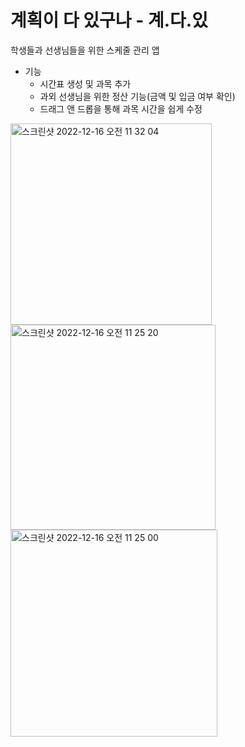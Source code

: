 # 계획이 다 있구나 - 계.다.있
학생들과 선생님들을 위한 스케줄 관리 앱
- 기능
  - 시간표 생성 및 과목 추가
  - 과외 선생님을 위한 정산 기능(금액 및 입금 여부 확인)
  - 드래그 앤 드롭을 통해 과목 시간을 쉽게 수정
<img width="322" alt="스크린샷 2022-12-16 오전 11 32 04" src="https://user-images.githubusercontent.com/91131509/208008428-589c8b7e-1542-4aba-a5c0-ad1286554095.png">
<img width="328" alt="스크린샷 2022-12-16 오전 11 25 20" src="https://user-images.githubusercontent.com/91131509/208007673-8b0f0636-6d4c-45c9-ac69-fb489420b8ec.png">
<img width="331" alt="스크린샷 2022-12-16 오전 11 25 00" src="https://user-images.githubusercontent.com/91131509/208007668-01f77f4a-81c5-4033-9086-49b575ac7e12.png">
